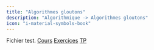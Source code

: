 ```yaml
---
title: "Algorithmes gloutons"
description: "Algorithmique -> Algorithmes gloutons"
icon: "i-material-symbols-book"
---
```


Fichier test.
[Cours](./cours)
[Exercices](./exercices)
[TP](./tp)